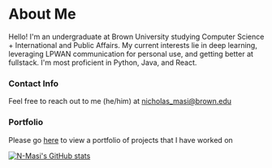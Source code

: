 # About Me

Hello! I'm an undergraduate at Brown University studying Computer Science + International and Public Affairs. My current interests lie in deep learning, leveraging LPWAN communication for personal use, and getting better at fullstack. I'm most proficient in Python, Java, and React.

### Contact Info
Feel free to reach out to me (he/him) at nicholas_masi@brown.edu

### Portfolio
Please go [here](https://github.com/N-Masi/N-Masi/blob/main/portfolio.md) to view a portfolio of projects that I have worked on

[![N-Masi's GitHub stats](https://github-readme-stats.vercel.app/api?username=N-Masi)](https://github.com/anuraghazra/github-readme-stats)